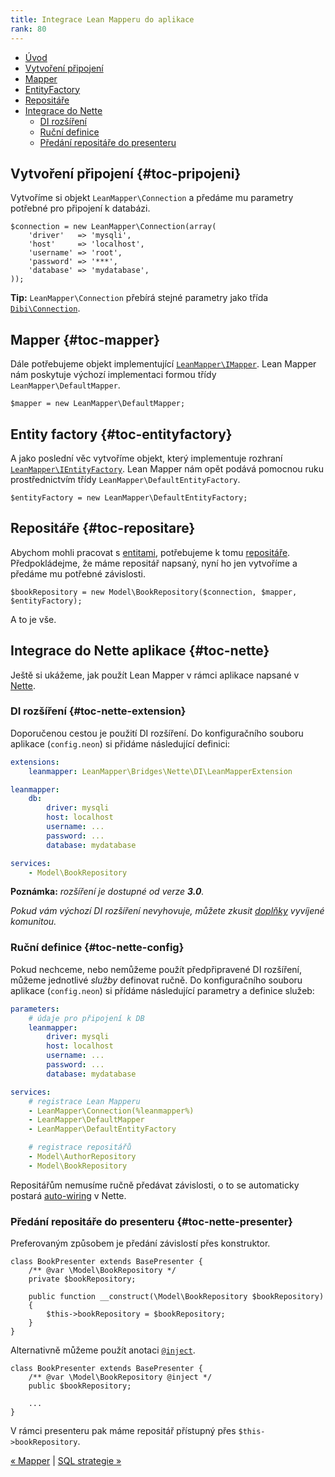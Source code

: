```yaml
---
title: Integrace Lean Mapperu do aplikace
rank: 80
---
```


* [Úvod](#page-title)
* [Vytvoření připojení](#toc-pripojeni)
* [Mapper](#toc-mapper)
* [EntityFactory](#toc-entityfactory)
* [Repositáře](#toc-repositare)
* [Integrace do Nette](#toc-nette)
    * [DI rozšíření](#toc-nette-extension)
    * [Ruční definice](#toc-nette-config)
    * [Předání repositáře do presenteru](#toc-nette-presenter)


## Vytvoření připojení  {#toc-pripojeni}

Vytvoříme si objekt `LeanMapper\Connection` a předáme mu parametry potřebné pro připojení k databázi.

``` php?start_inline=1
$connection = new LeanMapper\Connection(array(
    'driver'   => 'mysqli',
    'host'     => 'localhost',
    'username' => 'root',
    'password' => '***',
    'database' => 'mydatabase',
));
```

**Tip:** `LeanMapper\Connection` přebírá stejné parametry jako třída [`Dibi\Connection`](https://api.dibiphp.com/Dibi.Connection.html).


## Mapper  {#toc-mapper}

Dále potřebujeme objekt implementující [`LeanMapper\IMapper`](/cs/docs/mapper/). Lean Mapper nám poskytuje výchozí implementaci formou třídy `LeanMapper\DefaultMapper`.

``` php?start_inline=1
$mapper = new LeanMapper\DefaultMapper;
```


## Entity factory  {#toc-entityfactory}

A jako poslední věc vytvoříme objekt, který implementuje rozhraní [`LeanMapper\IEntityFactory`](/cs/docs/entity-factory). Lean Mapper nám opět podává pomocnou ruku prostřednictvím třídy `LeanMapper\DefaultEntityFactory`.

``` php?start_inline=1
$entityFactory = new LeanMapper\DefaultEntityFactory;
```


## Repositáře  {#toc-repositare}

Abychom mohli pracovat s [entitami](/cs/docs/entity/), potřebujeme k tomu [repositáře](/cs/docs/repositare/). Předpokládejme, že máme repositář napsaný, nyní ho jen vytvoříme a předáme mu potřebné závislosti.

``` php?start_inline=1
$bookRepository = new Model\BookRepository($connection, $mapper, $entityFactory);
```

A to je vše.


## Integrace do Nette aplikace  {#toc-nette}

Ještě si ukážeme, jak použít Lean Mapper v rámci aplikace napsané v [Nette](https://nette.org).

### DI rozšíření  {#toc-nette-extension}

Doporučenou cestou je použití DI rozšíření. Do konfiguračního souboru aplikace (`config.neon`) si přidáme následující definici:

``` yaml
extensions:
    leanmapper: LeanMapper\Bridges\Nette\DI\LeanMapperExtension

leanmapper:
    db:
        driver: mysqli
        host: localhost
        username: ...
        password: ...
        database: mydatabase

services:
    - Model\BookRepository
```

**Poznámka:** *rozšíření je dostupné od verze **3.0**.*

*Pokud vám výchozí DI rozšíření nevyhovuje, můžete zkusit [doplňky](/cs/rozsireni/#integrace-do-nette) vyvíjené komunitou.*


### Ruční definice  {#toc-nette-config}

Pokud nechceme, nebo nemůžeme použít předpřipravené DI rozšíření, můžeme jednotlivé *služby* definovat ručně. Do konfiguračního souboru aplikace (`config.neon`) si přídáme následující parametry a definice služeb:

``` yaml
parameters:
    # údaje pro připojení k DB
    leanmapper:
        driver: mysqli
        host: localhost
        username: ...
        password: ...
        database: mydatabase

services:
    # registrace Lean Mapperu
    - LeanMapper\Connection(%leanmapper%)
    - LeanMapper\DefaultMapper
    - LeanMapper\DefaultEntityFactory

    # registrace repositářů
    - Model\AuthorRepository
    - Model\BookRepository
```

Repositářům nemusíme ručně předávat závislosti, o to se automaticky postará [auto-wiring](https://doc.nette.org/cs/2.4/configuring#toc-auto-wiring) v Nette.


### Předání repositáře do presenteru  {#toc-nette-presenter}

Preferovaným způsobem je předání závislostí přes konstruktor.

``` php?start_inline=1
class BookPresenter extends BasePresenter {
    /** @var \Model\BookRepository */
    private $bookRepository;

    public function __construct(\Model\BookRepository $bookRepository)
    {
        $this->bookRepository = $bookRepository;
    }
}
```


Alternativně můžeme použít anotaci [`@inject`](https://doc.nette.org/cs/2.4/presenters#toc-pouziti-modelovych-trid).

``` php?start_inline=1
class BookPresenter extends BasePresenter {
    /** @var \Model\BookRepository @inject */
    public $bookRepository;

    ...
}
```

V rámci presenteru pak máme repositář přístupný přes `$this->bookRepository`.

[« Mapper](/cs/docs/mapper/) | [SQL strategie »](/cs/docs/sql-strategie/)

